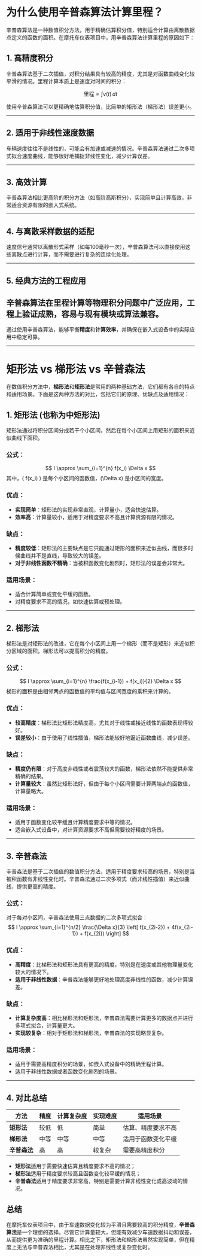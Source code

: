 # 为什么使用辛普森算法计算里程？

辛普森算法是一种数值积分方法，用于精确估算积分值，特别适合计算由离散数据点定义的函数的面积。在摩托车仪表项目中，用辛普森算法计算里程的原因如下：

## 1. 高精度积分
辛普森算法基于二次插值，对积分结果具有较高的精度，尤其是对函数曲线变化较平滑的情况。里程计算本质上是速度对时间的积分：

$$
\text{里程} = \int v(t) \, dt
$$

使用辛普森算法可以更精确地估算积分值，比简单的矩形法（梯形法）误差更小。

---

## 2. 适用于非线性速度数据
车辆速度往往不是线性的，可能会有加速或减速的情况。辛普森算法通过二次多项式拟合速度曲线，能够很好地捕捉非线性变化，减少计算误差。

---

## 3. 高效计算
辛普森算法相比更高阶的积分方法（如高阶高斯积分），实现简单且计算高效，非常适合资源有限的嵌入式系统。

---

## 4. 与离散采样数据的适配
速度信号通常以离散形式采样（如每100毫秒一次），辛普森算法可以直接使用这些离散点进行计算，而不需要进行复杂的连续化处理。

---

## 5. 经典方法的工程应用
辛普森算法在里程计算等物理积分问题中广泛应用，工程上验证成熟，容易与现有模块或算法兼容。
---

通过使用辛普森算法，能够平衡**精度**和**计算效率**，并确保在嵌入式设备中的实际应用中稳定可靠。

---

# 矩形法 vs 梯形法 vs 辛普森法

在数值积分方法中，**梯形法**和**矩形法**是常用的两种基础方法，它们都有各自的特点和适用场景。下面是这两种方法的对比，包括它们的原理、优缺点及适用情况：

## 1. 矩形法 (也称为中矩形法)
矩形法通过将积分区间分成若干个小区间，然后在每个小区间上用矩形的面积来近似曲线下面积。

### 公式：
$$
I \approx \sum_{i=1}^{n} f(x_i) \Delta x
$$
其中，\( f(x_i) \) 是每个小区间的函数值，\(\Delta x\) 是小区间的宽度。

### 优点：
- **实现简单**：矩形法的实现非常直观，计算量小，适合快速估算。
- **效率高**：计算量较小，适用于对精度要求不高且计算资源有限的情况。

### 缺点：
- **精度较低**：矩形法的主要缺点是它只能通过矩形的面积来近似曲线，而很多时候曲线并不是直线，导致较大的误差。
- **对于非线性函数不精确**：当被积函数变化剧烈时，矩形法的误差会非常大。

### 适用场景：
- 适合计算简单或变化平缓的函数。
- 对精度要求不高的情况，如快速估算或预处理。

---

## 2. 梯形法
梯形法是对矩形法的改进，它在每个小区间上用一个梯形（而不是矩形）来近似积分区域的面积。梯形法可以提高积分的精度。

### 公式：
$$
I \approx \sum_{i=1}^{n} \frac{f(x_{i-1}) + f(x_i)}{2} \Delta x
$$
梯形的面积是由相邻两点的函数值的平均值与区间宽度的乘积来计算的。

### 优点：
- **较高精度**：梯形法比矩形法精度高，尤其对于线性或接近线性的函数表现得较好。
- **误差较小**：由于使用了线性插值，梯形法能较好地逼近函数曲线，减少误差。

### 缺点：
- **精度仍有限**：对于高度非线性或者震荡较大的函数，梯形法依然不能提供非常精确的结果。
- **计算量较大**：虽然比矩形法好，但由于每个小区间需要计算两端点的函数值，计算量略大。

### 适用场景：
- 适用于函数变化较平缓且计算精度要求中等的情况。
- 适合嵌入式设备中，对计算资源要求不高但需要较好精度的场景。

---

## 3. 辛普森法
辛普森法是基于二次插值的数值积分方法，适用于精度要求较高的场景，特别是当被积函数有非线性变化时。辛普森法通过二次多项式（而非线性插值）来近似曲线，提供更高的精度。

### 公式：
对于每对小区间，辛普森法使用三点数据的二次多项式拟合：
$$
I \approx \sum_{i=1}^{n/2} \frac{\Delta x}{3} \left[ f(x_{2i-2}) + 4f(x_{2i-1}) + f(x_{2i}) \right]
$$

### 优点：
- **高精度**：比梯形法和矩形法具有更高的精度，特别是在速度或其他物理量变化较大的情况下。
- **适用于非线性数据**：辛普森法能够更好地处理高度非线性的函数，减少计算误差。

### 缺点：
- **计算复杂度高**：相比梯形法和矩形法，辛普森法需要计算更多的数据点并进行多项式拟合，计算量更大。
- **实现较复杂**：相对于矩形法和梯形法，辛普森法的实现略显复杂。

### 适用场景：
- 适用于需要高精度积分的场景，如嵌入式设备中的精确里程计算。
- 适用于非线性数据或者函数变化剧烈的场景。

---

## 4. 对比总结

| 方法           | 精度               | 计算复杂度     | 实现难度   | 适用场景          |
|----------------|--------------------|----------------|------------|-------------------|
| **矩形法**     | 较低               | 低             | 简单       | 估算、精度要求不高 |
| **梯形法**     | 中等               | 中等           | 中等       | 适用于函数变化平缓 |
| **辛普森法**   | 高                 | 高             | 较复杂     | 需要高精度积分    |

- **矩形法**适用于需要快速估算且精度要求不高的情况；
- **梯形法**适用于精度要求较高且函数变化较平缓的情况；
- **辛普森法**适用于精度要求非常高，特别是需要计算非线性变化或高波动的情况。

## 总结

在摩托车仪表项目中，由于车速数据变化较为平滑且需要较高的积分精度，**辛普森算法**是一个理想的选择。尽管它计算量较大，但能有效减少车速数据抖动和误差，从而提供更为准确的里程计算。相比之下，矩形法和梯形法虽然实现简单，但在精度上无法与辛普森法相比，尤其是在处理非线性或复杂变化时。
